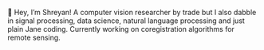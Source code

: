 👋 Hey, I’m Shreyan! A computer vision researcher by trade but I also dabble in signal processing, data science, natural language processing and just plain Jane coding. Currently working on coregistration algorithms for remote sensing. 
